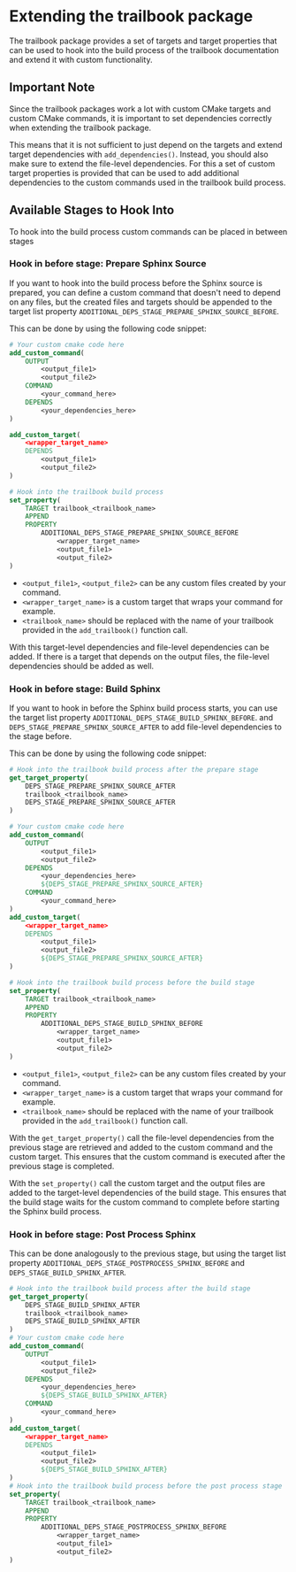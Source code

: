 # Extending the trailbook package

The trailbook package provides a set of targets and target properties
that can be used to hook into the build process of the trailbook documentation
and extend it with custom functionality.

## Important Note

Since the trailbook packages work a lot with custom CMake targets and
custom CMake commands, it is important to set dependencies correctly
when extending the trailbook package.

This means that it is not sufficient to just depend on the targets
and extend target dependencies with `add_dependencies()`. Instead,
you should also make sure to extend the file-level dependencies. For this
a set of custom target properties is provided that can be used
to add additional dependencies to the custom commands used in the
trailbook build process.

## Available Stages to Hook Into

To hook into the build process custom commands can be placed in between
stages

### Hook in before stage: Prepare Sphinx Source

If you want to hook into the build process before the Sphinx source
is prepared, you can define a custom command that doesn't need to
depend on any files, but the created files and targets should be appended to
the target list property `ADDITIONAL_DEPS_STAGE_PREPARE_SPHINX_SOURCE_BEFORE`.

This can be done by using the following code snippet:

```cmake
# Your custom cmake code here
add_custom_command(
    OUTPUT
        <output_file1>
        <output_file2>
    COMMAND
        <your_command_here>
    DEPENDS
        <your_dependencies_here>
)

add_custom_target(
    <wrapper_target_name>
    DEPENDS
        <output_file1>
        <output_file2>
)

# Hook into the trailbook build process
set_property(
    TARGET trailbook_<trailbook_name>
    APPEND
    PROPERTY 
        ADDITIONAL_DEPS_STAGE_PREPARE_SPHINX_SOURCE_BEFORE
            <wrapper_target_name>
            <output_file1>
            <output_file2>
)
```

* `<output_file1>`, `<output_file2>` can be any custom files created
    by your command.
* `<wrapper_target_name>` is a custom target that 
    wraps your command for example.
* `<trailbook_name>` should be replaced with the name of your trailbook
  provided in the `add_trailbook()` function call.

With this target-level dependencies and file-level dependencies can be added.
If there is a target that depends on the output files, the file-level
dependencies should be added as well.

### Hook in before stage: Build Sphinx

If you want to hook in before the Sphinx build process starts,
you can use the target list property `ADDITIONAL_DEPS_STAGE_BUILD_SPHINX_BEFORE`.
and `DEPS_STAGE_PREPARE_SPHINX_SOURCE_AFTER` to add file-level dependencies
to the stage before.

This can be done by using the following code snippet:

```cmake
# Hook into the trailbook build process after the prepare stage
get_target_property(
    DEPS_STAGE_PREPARE_SPHINX_SOURCE_AFTER
    trailbook_<trailbook_name>
    DEPS_STAGE_PREPARE_SPHINX_SOURCE_AFTER
)

# Your custom cmake code here
add_custom_command(
    OUTPUT
        <output_file1>
        <output_file2>
    DEPENDS
        <your_dependencies_here>
        ${DEPS_STAGE_PREPARE_SPHINX_SOURCE_AFTER}
    COMMAND
        <your_command_here>
)
add_custom_target(
    <wrapper_target_name>
    DEPENDS
        <output_file1>
        <output_file2>
        ${DEPS_STAGE_PREPARE_SPHINX_SOURCE_AFTER}
)

# Hook into the trailbook build process before the build stage
set_property(
    TARGET trailbook_<trailbook_name>
    APPEND
    PROPERTY
        ADDITIONAL_DEPS_STAGE_BUILD_SPHINX_BEFORE
            <wrapper_target_name>
            <output_file1>
            <output_file2>
)
```

* `<output_file1>`, `<output_file2>` can be any custom files created
    by your command.
* `<wrapper_target_name>` is a custom target that
    wraps your command for example.
* `<trailbook_name>` should be replaced with the name of your trailbook
    provided in the `add_trailbook()` function call.

With the `get_target_property()` call the file-level dependencies
from the previous stage are retrieved and added to the custom command
and the custom target. This ensures that the custom command is executed
after the previous stage is completed.

With the `set_property()` call the custom target and the output files
are added to the target-level dependencies of the build stage.
This ensures that the build stage waits for the custom command
to complete before starting the Sphinx build process.

### Hook in before stage: Post Process Sphinx

This can be done analogously to the previous stage, but using the target list property
`ADDITIONAL_DEPS_STAGE_POSTPROCESS_SPHINX_BEFORE` and `DEPS_STAGE_BUILD_SPHINX_AFTER`.

```cmake
# Hook into the trailbook build process after the build stage
get_target_property(
    DEPS_STAGE_BUILD_SPHINX_AFTER
    trailbook_<trailbook_name>
    DEPS_STAGE_BUILD_SPHINX_AFTER
)
# Your custom cmake code here
add_custom_command(
    OUTPUT
        <output_file1>
        <output_file2>
    DEPENDS
        <your_dependencies_here>
        ${DEPS_STAGE_BUILD_SPHINX_AFTER}
    COMMAND
        <your_command_here>
)
add_custom_target(
    <wrapper_target_name>
    DEPENDS
        <output_file1>
        <output_file2>
        ${DEPS_STAGE_BUILD_SPHINX_AFTER}
)
# Hook into the trailbook build process before the post process stage
set_property(
    TARGET trailbook_<trailbook_name>
    APPEND
    PROPERTY
        ADDITIONAL_DEPS_STAGE_POSTPROCESS_SPHINX_BEFORE
            <wrapper_target_name>
            <output_file1>
            <output_file2>
)
```
